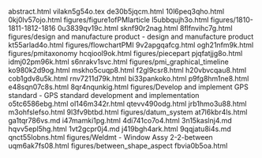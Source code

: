 abstract.html
vilakn5g54o.tex
de30b5jqcm.html
10l6peq3qho.html
0kj0lv57ojo.html
figures/figure1ofPMIarticle
l5ubbqujh3o.html
figures/1810-1811-1812-1816
0u3839qv19c.html
sknf90r2nag.html
8flfnvihc7g.html
figures/design and manufacture product - design and manufacture product
kt55arlad4o.html
figures/flowchartPMI
9v2apgqafcg.html
ogh21nfm9k.html
figures/pmitaxonomy
hcqiool9ok.html
figures/piecepart
pjqfatjjg8o.html
idmj02pm96k.html
s6nrakv1svc.html
figures/pmi_graphical_timeline
ko980k2d9og.html
mskho5cuqp8.html
f2gl9csr8.html
h20vbvcqau8.html
cob1gdv8u5k.html
rnv7211d79k.html
bi33pankoko.html
p9fg8hm1ne8.html
e48sqn07c8s.html
8qr4nqunkig.html
figures/Develop and implement GPS standard - GPS standard development and implementation
o5tc6586ebg.html
ol146m342r.html
qtevv490odg.html
jrb1hmo3u88.html
m3ohfslefso.html
9l3fv9btbd.html
figures/datum_system
at7l6kbr4ls.html
ga1tqr786vs.md
i47mamki1pg.html
4di741co7o4.html
3n15kaslnj4.md
hqvv5epl5hg.html
1vt2gcpr0j4.md
j419bgh4ark.html
9qqjatu8i4s.md
qnct55lobns.html
figures/Weldmt - Window Assy 2-2-between
uqm6ak7fs08.html
figures/between_shape_aspect
fbvia0b5oa.html